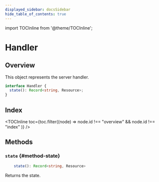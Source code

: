 ```yaml
---
displayed_sidebar: docsSidebar
hide_table_of_contents: true
---
```


import TOCInline from '@theme/TOCInline';

# Handler

## Overview

This object represents the server handler.

```typescript
interface Handler {
  state(): Record<string, Resource>;
}
```

## Index

<TOCInline toc={toc.filter((node) => node.id !== "overview" && node.id !== "index" )} />

## Methods

### `state` {#method-state}

```typescript
    state(): Record<string, Resource>
```

Returns the state.
